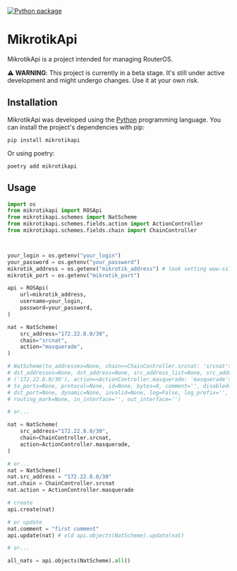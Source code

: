 [![Python package](https://github.com/goltsevnet/MikrotikApi/actions/workflows/python-package.yml/badge.svg?branch=main)](https://github.com/goltsevnet/MikrotikApi/actions/workflows/python-package.yml)


# MikrotikApi

MikrotikApi is a project intended for managing RouterOS.

:warning: **WARNING**: This project is currently in a beta stage. It's still under active development and might undergo changes. Use it at your own risk.

## Installation

MikrotikApi was developed using the [Python](https://www.python.org/downloads/) programming language. You can install the project's dependencies with pip:

```shell
pip install mikrotikapi
```

Or using poetry:

```shell
poetry add mikrotikapi
```

## Usage

```python
import os
from mikrotikapi import ROSApi
from mikrotikapi.schemes import NatScheme
from mikrotikapi.schemes.fields.action import ActionController
from mikrotikapi.schemes.fields.chain import ChainController



your_login = os.getenv("your_login")
your_password = os.getenv("your_password")
mikrotik_address = os.getenv("mikrotik_address") # look setting www-ssl port
mikrotik_port = os.getenv("mikrotik_port")

api = ROSApi(
    url=mikrotik_address,
    username=your_login,
    password=your_password,
)

nat = NatScheme(
    src_address="172.22.8.0/30",
    chain="srcnat",
    action="masquerade",
)

# NatScheme(to_addresses=None, chain=<ChainController.srcnat: 'srcnat'>,
# dst_addresses=None, dst_address=None, src_address_list=None, src_address=IPv4Network
# ('172.22.8.0/30'), action=<ActionController.masquerade: 'masquerade'>, 
# to_ports=None, protocol=None, id=None, bytes=0, comment='', disabled=False, 
# dst_port=None, dynamic=None, invalid=None, log=False, log_prefix='', packets=None,
# routing_mark=None, in_interface='', out_interface='')

# or...

nat = NatScheme(
    src_address="172.22.8.0/30",
    chain=ChainController.srcnat,
    action=ActionController.masquerade,
)

# or...
nat = NatScheme()
nat.src_address = "172.22.8.0/30"
nat.chain = ChainController.srcnat
nat.action = ActionController.masquerade

# create
api.create(nat)

# or update
nat.comment = "first comment"
api.update(nat) # old api.objects(NatScheme).update(nat)

# or...

all_nats = api.objects(NatScheme).all()


```

